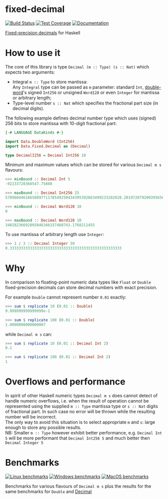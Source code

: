 # fixed-decimal

[![Build Status](https://github.com/EduardSergeev/fixed-decimal/actions/workflows/master.yml/badge.svg?branch=master)](https://github.com/EduardSergeev/fixed-decimal/actions?query=workflow%3Amaster+branch%3Amaster)
[![Test Coverage](https://coveralls.io/repos/github/EduardSergeev/fixed-decimal/badge.svg)](https://coveralls.io/github/EduardSergeev/fixed-decimal)
[![Documentation](https://eduardsergeev.github.io/fixed-decimal/haddock.svg)](https://eduardsergeev.github.io/fixed-decimal/haddock/)

[Fixed-precision decimals](https://en.wikipedia.org/wiki/Fixed-point_arithmetic) for Haskell

# How to use it

The core of this library is type `Decimal (m :: Type) (s :: Nat)` which expects two arguments:

- Integral `m :: Type` to store mantissa:  
  Any `Integral` type can be passed as `m` parameter: standard `Int`, [double-word](https://hackage.haskell.org/package/data-dword)'s signed `Int256` or unsigned `Word128` or even `Integer` for mantissa or arbitrary length;
- Type-level number `s :: Nat` which specifies the fractional part size (in decimal digits).

The following example defines decimal number type which uses (signed) 256 bits to store mantissa with 10-digit fractional part:

```haskell
{-# LANGUAGE DataKinds #-}

import Data.DoubleWord (Int256)
import Data.Fixed.Decimal as (Decimal)

type DecimalI256 = Decimal Int256 10
```

Minimum and maximum values which can be stored for various `Decimal m s` flavours:

```haskell
>>> minBound :: Decimal Int 5
-92233720368547.75808

>>> maxBound :: Decimal Int256 25
5789604461865809771178549250434395392663499233282028.2019728792003956564819967

>>> minBound :: Decimal Word128 10
0

>>> maxBound :: Decimal Word128 10
34028236692093846346337460743.1768211455
```

To use mantissa of arbitrary length use `Integer`:

```haskell
>>> 1 / 3 :: Decimal Integer 50
0.33333333333333333333333333333333333333333333333333
```

# Why

In comparison to floating-point numeric data types like `Float` or `Double` fixed-precision decimals can store decimal numbers with exact precision.  

For example `Double` cannot represent number `0.01` exactly:

```haskell
>>> sum $ replicate 10 (0.01 :: Double)
9.999999999999999e-2

>>> sum $ replicate 100 (0.01 :: Double)
1.0000000000000007
```

while `Decimal m s` can:

```haskell
>>> sum $ replicate 10 (0.01 :: Decimal Int 2)
0.1

>>> sum $ replicate 100 (0.01 :: Decimal Int 2)
1
```

# Overflows and performance

In spirit of other Haskell numeric types `Decimal m s` does cannot detect of handle numeric overflows, i.e. when the result of operation cannot be represented using the supplied `m :: Type` mantissa type or `s :: Nat` digits of fractional part. In such case no error will be thrown while the resulting number will be incorrect.  
The only way to avoid this situation is to select appropriate `m` and `s`: large enough to store any possible results.  
NB: Smaller `m :: Type` however exhibit better performance, e.g. `Decimal Int 5` will be more performant that `Decimal Int256 5` and much better then `Decimal Integer 5`


# Benchmarks

[![Linux benchmarks](https://eduardsergeev.github.io/fixed-decimal/bench-linux.svg)](https://eduardsergeev.github.io/fixed-decimal/ubuntu-latest/results.html)
[![Windows benchmarks](https://eduardsergeev.github.io/fixed-decimal/bench-windows.svg)](https://eduardsergeev.github.io/fixed-decimal/windows-latest/results.html)
[![MacOS benchmarks](https://eduardsergeev.github.io/fixed-decimal/bench-macos.svg)](https://eduardsergeev.github.io/fixed-decimal/macos-latest/results.html)

Benchmarks for various flavours of `Decimal m s` plus the results for the same benchmarks for `Double` and [Decimal](https://hackage.haskell.org/package/Decimal)
